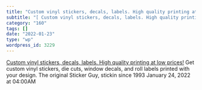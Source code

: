 ```yaml
---
title: "Custom vinyl stickers, decals, labels. High quality printing at low prices!"
subtitle: "[ Custom vinyl stickers, decals, labels. High quality printing at low prices!](https://stickerguy.co..."
category: "160"
tags: []
date: "2022-01-23"
type: "wp"
wordpress_id: 3229
---
```

[ Custom vinyl stickers, decals, labels. High quality printing at low prices!](https://stickerguy.com/)
 Get custom vinyl stickers, die cuts, window decals, and roll labels printed with your design. The original Sticker Guy, stickin since 1993
January 24, 2022 at 04:00AM
